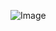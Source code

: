![Image]([http://url/a.png](https://staticc.sportskeeda.com/editor/2022/08/e3170-16598077431248.png))
